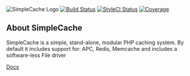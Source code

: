 ![SimpleCache Logo](http://i.imgur.com/75J9qAc.png)
[![Build Status](https://travis-ci.org/J0sh0nat0r/SimpleCache.svg?branch=master)](https://travis-ci.org/J0sh0nat0r/SimpleCache) 
[![StyleCI Status](https://styleci.io/repos/88099148/shield)](https://styleci.io/repos/88099148)
[![Coverage](https://codecov.io/gh/J0sh0nat0r/SimpleCache/branch/master/graph/badge.svg)](https://codecov.io/gh/J0sh0nat0r/SimpleCache)
<br>
## About SimpleCache
SimpleCache is a simple, stand-alone, modular PHP caching system.
By default it includes support for: APC, Redis, Memcache and includes a software-less File driver

[Docs](https://simple-cache.readme.io/docs)
